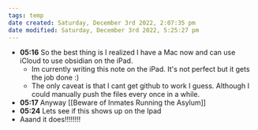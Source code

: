 ```yaml
---
tags: temp
date created: Saturday, December 3rd 2022, 2:07:35 pm
date modified: Saturday, December 3rd 2022, 5:25:27 pm
---
```

- **05:16** So the best thing is I realized I have a Mac now and can use iCloud to use obsidian on the iPad.
	- Im currently writing this note on the iPad. It's not perfect but it gets the job done :)
	- The only caveat is that I cant get github to work I guess. Although I could manually push the files every once in a while.
- **05:17** Anyway [[Beware of Inmates Running the Asylum]]
- **05:24** Lets see if this shows up on the Ipad
- Aaand it does!!!!!!!!



